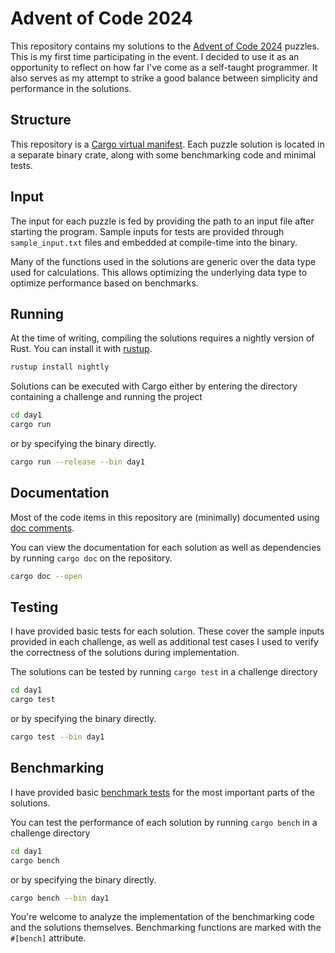 # Advent of Code 2024

This repository contains my solutions to the [Advent of Code 2024](https://adventofcode.com/2024) puzzles. This is my first time participating in the event. I decided to use it as an opportunity to reflect on how far I've come as a self-taught programmer. It also serves as my attempt to strike a good balance between simplicity and performance in the solutions.

## Structure

This repository is a [Cargo virtual manifest](https://doc.rust-lang.org/cargo/reference/workspaces.html#virtual-workspace). Each puzzle solution is located in a separate binary crate, along with some benchmarking code and minimal tests.

## Input

The input for each puzzle is fed by providing the path to an input file after starting the program.
Sample inputs for tests are provided through `sample_input.txt` files and embedded at compile-time into the binary.

Many of the functions used in the solutions are generic over the data type used for calculations. This allows optimizing the underlying data type to optimize performance based on benchmarks.

## Running

At the time of writing, compiling the solutions requires a nightly version of Rust.
You can install it with [rustup](https://rustup.rs/).

```bash
rustup install nightly
```

Solutions can be executed with Cargo either by entering the directory containing a challenge and running the project

```bash
cd day1
cargo run
```

or by specifying the binary directly.

```bash
cargo run --release --bin day1
```

## Documentation

Most of the code items in this repository are (minimally) documented using [doc comments](https://doc.rust-lang.org/rust-by-example/meta/doc.html#doc-comments).

You can view the documentation for each solution as well as dependencies by running `cargo doc` on the repository.

```bash
cargo doc --open
```

## Testing

I have provided basic tests for each solution.
These cover the sample inputs provided in each challenge, as well as additional test cases I used to verify the correctness of the solutions during implementation.

The solutions can be tested by running `cargo test` in a challenge directory

```bash
cd day1
cargo test
```

or by specifying the binary directly.

```bash
cargo test --bin day1
```

## Benchmarking

I have provided basic [benchmark tests](https://doc.rust-lang.org/nightly/unstable-book/library-features/test.html) for the most important parts of the solutions.

You can test the performance of each solution by running `cargo bench` in a challenge directory

```bash
cd day1
cargo bench
```

or by specifying the binary directly.

```bash
cargo bench --bin day1
```

You're welcome to analyze the implementation of the benchmarking code and the solutions themselves. Benchmarking functions are marked with the `#[bench]` attribute.
